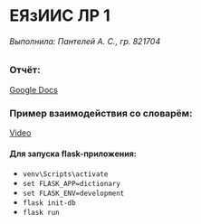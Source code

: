 # ЕЯзИИС ЛР 1
###### Выполнила: Пантелей А. С., гр. 821704

### Отчёт:
[Google Docs](https://docs.google.com/document/d/1Cz1bmbvf6uIFuWBt5yoaTZTb6476Qx_rg5P6oRzOHiE/edit?usp=sharing)

### Пример взаимодействия со словарём:
[Video](https://user-images.githubusercontent.com/44346252/114877622-1be74380-9e08-11eb-807a-0d9c4a4a3c48.mp4)

#### Для запуска flask-приложения:
-  `venv\Scripts\activate`
-  `set FLASK_APP=dictionary`
-  `set FLASK_ENV=development`
-  `flask init-db`
-  `flask run`
